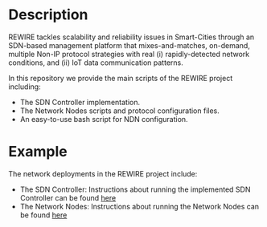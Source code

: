 
<!---
<p align="center">
  <img src="https://raw.githubusercontent.com/athenarc/rewire/rewire.png" width="400px"/>
  <h1 align="center">Experimenting with SDN-based Adaptable Non-IP Protocol Stacks in Smart-City Environments (REWIRE)</h1>
  <br />
</p>
--->
# Description

REWIRE tackles scalability and reliability issues in Smart-Cities through an SDN-based management platform that mixes-and-matches, on-demand, multiple Non-IP protocol strategies with real (i) rapidly-detected network conditions, and (ii) IoT data communication patterns.

In this repository we provide the main scripts of the REWIRE project including:

* The SDN Controller implementation.
* The Network Nodes scripts and protocol configuration files.
* An easy-to-use bash script for NDN configuration.

# Example
The network deployments in the REWIRE project include:

* The SDN Controller: Instructions about running the implemented SDN Controller can be found [here](/controller/README.md) 
* The Network Nodes: Instructions about running the Network Nodes can be found [here](/nodes/README.md) 





